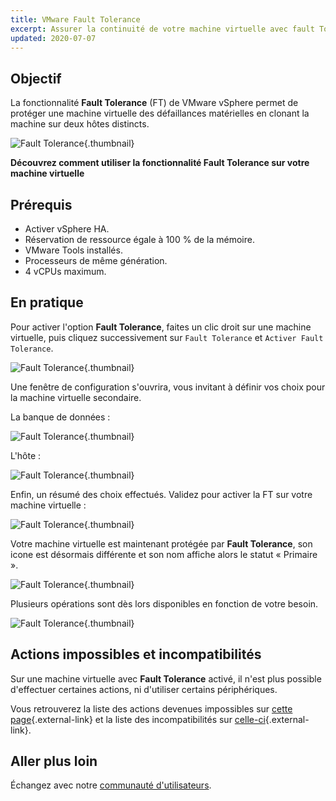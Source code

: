 ```yaml
---
title: VMware Fault Tolerance
excerpt: Assurer la continuité de votre machine virtuelle avec fault Tolerance
updated: 2020-07-07
---
```


## Objectif

La fonctionnalité **Fault Tolerance** (FT) de VMware vSphere permet de protéger une machine virtuelle des défaillances matérielles en clonant la machine sur deux hôtes distincts.

![Fault Tolerance](images/FT10v2.gif){.thumbnail}

**Découvrez comment utiliser la fonctionnalité Fault Tolerance sur votre machine virtuelle**

## Prérequis

- Activer vSphere HA.
- Réservation de ressource égale à 100 % de la mémoire.
- VMware Tools installés.
- Processeurs de même génération.
- 4 vCPUs maximum.

## En pratique 

Pour activer l'option **Fault Tolerance**, faites un clic droit sur une machine virtuelle, puis cliquez successivement sur `Fault Tolerance` et `Activer Fault Tolerance`.

![Fault Tolerance](images/FT.png){.thumbnail}

Une fenêtre de configuration s'ouvrira, vous invitant à définir vos choix pour la machine virtuelle secondaire.

La banque de données :

![Fault Tolerance](images/FT1.png){.thumbnail}

L'hôte : 

![Fault Tolerance](images/FT2.png){.thumbnail}

Enfin, un résumé des choix effectués. Validez pour activer la FT sur votre machine virtuelle :

![Fault Tolerance](images/FT3.png){.thumbnail}

Votre machine virtuelle est maintenant protégée par **Fault Tolerance**, son icone est désormais différente et son nom affiche alors le statut « Primaire ».

![Fault Tolerance](images/FT4.png){.thumbnail}

Plusieurs opérations sont dès lors disponibles en fonction de votre besoin.

![Fault Tolerance](images/FT5.png){.thumbnail}

## Actions impossibles et incompatibilités

Sur une machine virtuelle avec **Fault Tolerance** activé, il n'est plus possible d'effectuer certaines actions, ni d'utiliser certains périphériques.

Vous retrouverez la liste des actions devenues impossibles sur [cette page](https://docs.vmware.com/fr/VMware-vSphere/6.7/com.vmware.vsphere.avail.doc/GUID-F5264795-11DA-4242-B774-8C3450997033.html){.external-link} et la liste des incompatibilités sur [celle-ci](https://docs.vmware.com/fr/VMware-vSphere/6.7/com.vmware.vsphere.avail.doc/GUID-C1749AD4-70E2-406C-864C-719F54BF1BC1.html){.external-link}.

## Aller plus loin

Échangez avec notre [communauté d'utilisateurs](/links/community).
